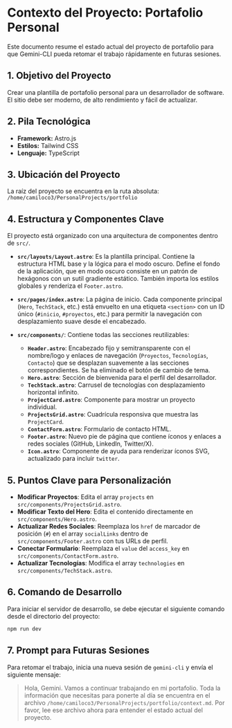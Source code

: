 # Contexto del Proyecto: Portafolio Personal

Este documento resume el estado actual del proyecto de portafolio para que Gemini-CLI pueda retomar el trabajo rápidamente en futuras sesiones.

## 1. Objetivo del Proyecto

Crear una plantilla de portafolio personal para un desarrollador de software. El sitio debe ser moderno, de alto rendimiento y fácil de actualizar.

## 2. Pila Tecnológica

- **Framework:** Astro.js
- **Estilos:** Tailwind CSS
- **Lenguaje:** TypeScript

## 3. Ubicación del Proyecto

La raíz del proyecto se encuentra en la ruta absoluta:
`/home/camiloco3/PersonalProjects/portfolio`

## 4. Estructura y Componentes Clave

El proyecto está organizado con una arquitectura de componentes dentro de `src/`.

- **`src/layouts/Layout.astro`**: Es la plantilla principal. Contiene la estructura HTML base y la lógica para el modo oscuro. Define el fondo de la aplicación, que en modo oscuro consiste en un patrón de hexágonos con un sutil gradiente estático. También importa los estilos globales y renderiza el `Footer.astro`.

- **`src/pages/index.astro`**: La página de inicio. Cada componente principal (`Hero`, `TechStack`, etc.) está envuelto en una etiqueta `<section>` con un ID único (`#inicio`, `#proyectos`, etc.) para permitir la navegación con desplazamiento suave desde el encabezado.

- **`src/components/`**: Contiene todas las secciones reutilizables:
    - **`Header.astro`**: Encabezado fijo y semitransparente con el nombre/logo y enlaces de navegación (`Proyectos`, `Tecnologías`, `Contacto`) que se desplazan suavemente a las secciones correspondientes. Se ha eliminado el botón de cambio de tema.
    - **`Hero.astro`**: Sección de bienvenida para el perfil del desarrollador.
    - **`TechStack.astro`**: Carrusel de tecnologías con desplazamiento horizontal infinito.
    - **`ProjectCard.astro`**: Componente para mostrar un proyecto individual.
    - **`ProjectsGrid.astro`**: Cuadrícula responsiva que muestra las `ProjectCard`.
    - **`ContactForm.astro`**: Formulario de contacto HTML.
    - **`Footer.astro`**: Nuevo pie de página que contiene íconos y enlaces a redes sociales (GitHub, LinkedIn, Twitter/X).
    - **`Icon.astro`**: Componente de ayuda para renderizar íconos SVG, actualizado para incluir `twitter`.

## 5. Puntos Clave para Personalización

- **Modificar Proyectos**: Edita el array `projects` en `src/components/ProjectsGrid.astro`.
- **Modificar Texto del Hero**: Edita el contenido directamente en `src/components/Hero.astro`.
- **Actualizar Redes Sociales**: Reemplaza los `href` de marcador de posición (`#`) en el array `socialLinks` dentro de `src/components/Footer.astro` con tus URLs de perfil.
- **Conectar Formulario**: Reemplaza el `value` del `access_key` en `src/components/ContactForm.astro`.
- **Actualizar Tecnologías**: Modifica el array `technologies` en `src/components/TechStack.astro`.

## 6. Comando de Desarrollo

Para iniciar el servidor de desarrollo, se debe ejecutar el siguiente comando desde el directorio del proyecto:

```bash
npm run dev
```

## 7. Prompt para Futuras Sesiones

Para retomar el trabajo, inicia una nueva sesión de `gemini-cli` y envía el siguiente mensaje:

> Hola, Gemini. Vamos a continuar trabajando en mi portafolio. Toda la información que necesitas para ponerte al día se encuentra en el archivo `/home/camiloco3/PersonalProjects/portfolio/context.md`. Por favor, lee ese archivo ahora para entender el estado actual del proyecto.